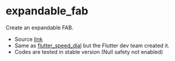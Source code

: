 # expandable_fab

Create an expandable FAB.

- Source [link](https://flutter.dev/docs/cookbook/effects/expandable-fab)
- Same as [flutter_speed_dial](https://pub.dev/packages/flutter_speed_dial) but the Flutter dev team created it.
- Codes are tested in stable version (Null safety not enabled)
